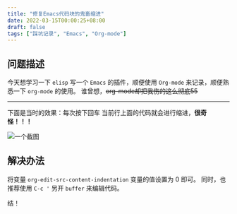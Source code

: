 ```yaml
---
title: "修复Emacs代码块的鬼畜缩进"
date: 2022-03-15T00:00:25+08:00
draft: false
tags: ["踩坑记录", "Emacs", "Org-mode"]
---
```


## 问题描述

今天想学习一下 `elisp` 写一个 `Emacs` 的插件，顺便使用 `Org-mode` 来记录，顺便熟悉一下 `org-mode` 的使用。
谁曾想，~~org-mode却把我伤的这么彻底55~~

---

下面是当时的效果：每次按下回车 当前行上面的代码就会进行缩进，**很奇怪！！！**

![一个截图](/images/Peek2022-03-14-23-58.gif)

## 解决办法

将变量 `org-edit-src-content-indentation` 变量的值设置为 0 即可。
同时，也推荐使用 `C-c '` 另开 `buffer` 来编辑代码。

结！
